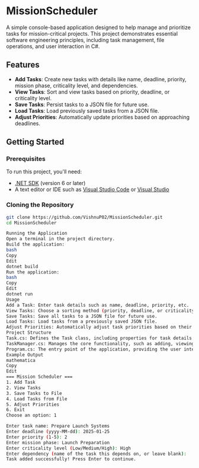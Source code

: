 # MissionScheduler

A simple console-based application designed to help manage and prioritize tasks for mission-critical projects. This project demonstrates essential software engineering principles, including task management, file operations, and user interaction in C#.

## Features

- **Add Tasks**: Create new tasks with details like name, deadline, priority, mission phase, criticality level, and dependencies.
- **View Tasks**: Sort and view tasks based on priority, deadline, or criticality level.
- **Save Tasks**: Persist tasks to a JSON file for future use.
- **Load Tasks**: Load previously saved tasks from a JSON file.
- **Adjust Priorities**: Automatically update priorities based on approaching deadlines.

## Getting Started

### Prerequisites

To run this project, you'll need:
- [.NET SDK](https://dotnet.microsoft.com/download) (version 6 or later)
- A text editor or IDE such as [Visual Studio Code](https://code.visualstudio.com/) or [Visual Studio](https://visualstudio.microsoft.com/)

### Cloning the Repository

```bash
git clone https://github.com/VishnuP02/MissionScheduler.git
cd MissionScheduler

Running the Application
Open a terminal in the project directory.
Build the application:
bash
Copy
Edit
dotnet build
Run the application:
bash
Copy
Edit
dotnet run
Usage
Add a Task: Enter task details such as name, deadline, priority, etc.
View Tasks: Choose a sorting method (priority, deadline, or criticality level) and view tasks in the desired order.
Save Tasks: Save all tasks to a JSON file for future use.
Load Tasks: Load tasks from a previously saved JSON file.
Adjust Priorities: Automatically adjust task priorities based on their deadlines.
Project Structure
Task.cs: Defines the Task class, including properties for task details like name, deadline, priority, and dependencies.
TaskManager.cs: Manages the core functionality, such as adding, viewing, saving, loading tasks, and adjusting priorities.
Program.cs: The entry point of the application, providing the user interface and menu-driven interaction.
Example Output
mathematica
Copy
Edit
=== Mission Scheduler ===
1. Add Task
2. View Tasks
3. Save Tasks to File
4. Load Tasks from File
5. Adjust Priorities
6. Exit
Choose an option: 1

Enter task name: Prepare Launch Systems
Enter deadline (yyyy-MM-dd): 2025-01-25
Enter priority (1-5): 2
Enter mission phase: Launch Preparation
Enter criticality level (Low/Medium/High): High
Enter dependency (name of the task this depends on, or leave blank): 
Task added successfully! Press Enter to continue.
